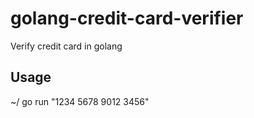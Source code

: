 # golang-credit-card-verifier
Verify credit card in golang

## Usage
~/ go run "1234 5678 9012 3456"
